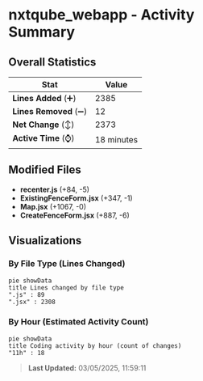 # nxtqube_webapp - Activity Summary 

## Overall Statistics

| Stat                   | Value                                                             |
| ---------------------- | ----------------------------------------------------------------- |
| **Lines Added** (➕)   | 2385                                          |
| **Lines Removed** (➖) | 12                                        |
| **Net Change** (↕)    | 2373                |
| **Active Time** (⌚)   | 18 minutes |


## Modified Files
- **recenter.js** (+84, -5)
- **ExistingFenceForm.jsx** (+347, -1)
- **Map.jsx** (+1067, -0)
- **CreateFenceForm.jsx** (+887, -6)

## Visualizations

### By File Type (Lines Changed)

```mermaid
pie showData
title Lines changed by file type
".js" : 89
".jsx" : 2308
```

### By Hour (Estimated Activity Count)

```mermaid
pie showData
title Coding activity by hour (count of changes)
"11h" : 18
```


> **Last Updated:** 03/05/2025, 11:59:11